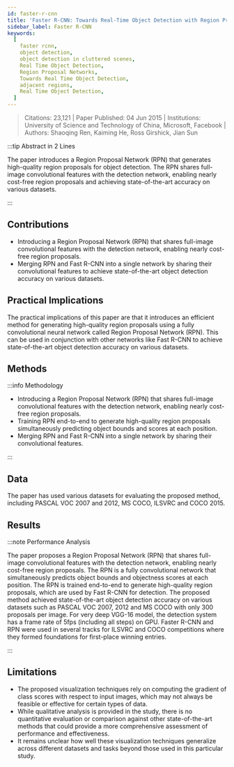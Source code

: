 ```yaml
---
id: faster-r-cnn
title: 'Faster R-CNN: Towards Real-Time Object Detection with Region Proposal Networks'
sidebar_label: Faster R-CNN
keywords:
  [
    faster rcnn,
    object detection,
    object detection in cluttered scenes,
    Real Time Object Detection,
    Region Proposal Networks,
    Towards Real Time Object Detection,
    adjacent regions,
    Real Time Object Detection,
  ]
---
```


> Citations: 23,121 | Paper Published: 04 Jun 2015 | Institutions: University of Science and Technology of China, Microsoft, Facebook | Authors: Shaoqing Ren, Kaiming He, Ross Girshick, Jian Sun

<!-- Prettier doesn't change this -->
:::tip Abstract in 2 Lines

The paper introduces a Region Proposal Network (RPN) that generates high-quality region proposals for object detection. The RPN shares full-image convolutional features with the detection network, enabling nearly cost-free region proposals and achieving state-of-the-art accuracy on various datasets.

:::


## Contributions 

- Introducing a Region Proposal Network (RPN) that shares full-image convolutional features with the detection network, enabling nearly cost-free region proposals.
- Merging RPN and Fast R-CNN into a single network by sharing their convolutional features to achieve state-of-the-art object detection accuracy on various datasets.

## Practical Implications

The practical implications of this paper are that it introduces an efficient method for generating high-quality region proposals using a fully convolutional neural network called Region Proposal Network (RPN). This can be used in conjunction with other networks like Fast R-CNN to achieve state-of-the-art object detection accuracy on various datasets.


## Methods
<!-- Prettier doesn't change this -->
:::info Methodology

- Introducing a Region Proposal Network (RPN) that shares full-image convolutional features with the detection network, enabling nearly cost-free region proposals.
- Training RPN end-to-end to generate high-quality region proposals simultaneously predicting object bounds and scores at each position.
- Merging RPN and Fast R-CNN into a single network by sharing their convolutional features.

:::

## Data
The paper has used various datasets for evaluating the proposed method, including PASCAL VOC 2007 and 2012, MS COCO, ILSVRC and COCO 2015.

## Results
<!-- Prettier doesn't change this -->
:::note Performance Analysis

The paper proposes a Region Proposal Network (RPN) that shares full-image convolutional features with the detection network, enabling nearly cost-free region proposals. The RPN is a fully convolutional network that simultaneously predicts object bounds and objectness scores at each position. The RPN is trained end-to-end to generate high-quality region proposals, which are used by Fast R-CNN for detection. The proposed method achieved state-of-the-art object detection accuracy on various datasets such as PASCAL VOC 2007, 2012 and MS COCO with only 300 proposals per image. For very deep VGG-16 model, the detection system has a frame rate of 5fps (including all steps) on GPU. Faster R-CNN and RPN were used in several tracks for ILSVRC and COCO competitions where they formed foundations for first-place winning entries.

:::


## Limitations

- The proposed visualization techniques rely on computing the gradient of class scores with respect to input images, which may not always be feasible or effective for certain types of data.
- While qualitative analysis is provided in the study, there is no quantitative evaluation or comparison against other state-of-the-art methods that could provide a more comprehensive assessment of performance and effectiveness.
- It remains unclear how well these visualization techniques generalize across different datasets and tasks beyond those used in this particular study.



